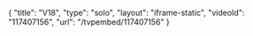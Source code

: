 {
    "title": "V18",
    "type": "solo",
    "layout": "iframe-static",
    "videoId": "117407156",
    "url": "\/tvpembed\/117407156"
}